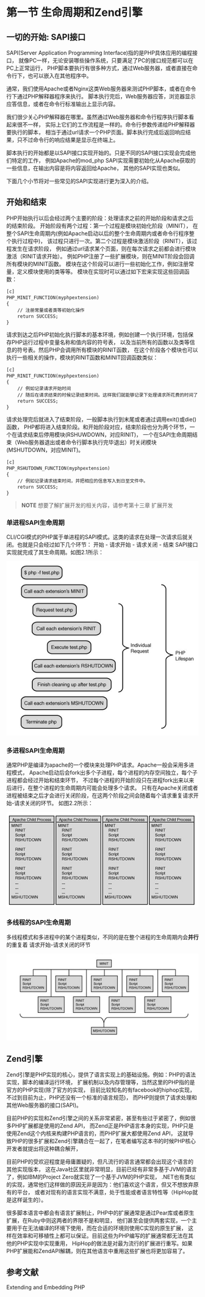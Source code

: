 # 第一节 生命周期和Zend引擎

## 一切的开始: SAPI接口
SAPI(Server Application Programming Interface)指的是PHP具体应用的编程接口，
就像PC一样，无论安装哪些操作系统，只要满足了PC的接口规范都可以在PC上正常运行，
PHP脚本要执行有很多种方式，通过Web服务器，或者直接在命令行下，也可以嵌入在其他程序中。

通常，我们使用Apache或者Nginx这类Web服务器来测试PHP脚本，或者在命令行下通过PHP解释器程序来执行。
脚本执行完后，Web服务器应答，浏览器显示应答信息，或者在命令行标准输出上显示内容。

我们很少关心PHP解释器在哪里。虽然通过Web服务器和命令行程序执行脚本看起来很不一样，
实际上它们的工作流程是一样的。命令行参数传递给PHP解释器要执行的脚本，
相当于通过url请求一个PHP页面。脚本执行完成后返回响应结果，只不过命令行的响应结果是显示在终端上。

脚本执行的开始都是以SAPI接口实现开始的。只是不同的SAPI接口实现会完成他们特定的工作，
例如Apache的mod_php SAPI实现需要初始化从Apache获取的一些信息，在输出内容是将内容返回给Apache，
其他的SAPI实现也类似。

下面几个小节将对一些常见的SAPI实现进行更为深入的介绍。

## 开始和结束
PHP开始执行以后会经过两个主要的阶段：处理请求之前的开始阶段和请求之后的结束阶段。
开始阶段有两个过程：第一个过程是模块初始化阶段（MINIT），
在整个SAPI生命周期内(例如Apache启动以后的整个生命周期内或者命令行程序整个执行过程中)，
该过程只进行一次。第二个过程是模块激活阶段（RINIT），该过程发生在请求阶段，
例如通过url请求某个页面，则在每次请求之前都会进行模块激活（RINIT请求开始）。
例如PHP注册了一些扩展模块，则在MINIT阶段会回调所有模块的MINIT函数。
模块在这个阶段可以进行一些初始化工作，例如注册常量，定义模块使用的类等等。
模块在实现时可以通过如下宏来实现这些回调函数：

	[c]
	PHP_MINIT_FUNCTION(myphpextension)
	{
		// 注册常量或者类等初始化操作
		return SUCCESS;	
	}

请求到达之后PHP初始化执行脚本的基本环境，例如创建一个执行环境，包括保存PHP运行过程中变量名称和值内容的符号表，
以及当前所有的函数以及类等信息的符号表。然后PHP会调用所有模块的RINIT函数，
在这个阶段各个模块也可以执行一些相关的操作，模块的RINIT函数和MINIT回调函数类似：

	[c]
	PHP_RINIT_FUNCTION(myphpextension)
	{
		// 例如记录请求开始时间
		// 随后在请求结束的时候记录结束时间。这样我们就能够记录下处理请求所花费的时间了
		return SUCCESS;	
	}

请求处理完后就进入了结束阶段，一般脚本执行到末尾或者通过调用exit()或die()函数，
PHP都将进入结束阶段。和开始阶段对应，结束阶段也分为两个环节，一个在请求结束后停用模块(RSHUWDOWN，对应RINIT)，
一个在SAPI生命周期结束（Web服务器退出或者命令行脚本执行完毕退出）时关闭模块(MSHUTDOWN，对应MINIT)。

	[c]
	PHP_RSHUTDOWN_FUNCTION(myphpextension)
	{
		// 例如记录请求结束时间，并把相应的信息写入到日至文件中。
		return SUCCESS;	
	}


>**NOTE**
>想要了解扩展开发的相关内容，请参考第十三章 扩展开发

### 单进程SAPI生命周期
CLI/CGI模式的PHP属于单进程的SAPI模式。这类的请求在处理一次请求后就关闭。也就是只会经过如下几个环节： 
开始 - 请求开始 - 请求关闭 - 结束 SAPI接口实现就完成了其生命周期。如图2.1所示：

![图2.1 单进程SAPI生命周期](../images/chapt02/02-01-01-cgi-lift-cycle.png)

### 多进程SAPI生命周期
通常PHP是编译为apache的一个模块来处理PHP请求。Apache一般会采用多进程模式，
Apache启动后会fork出多个子进程，每个进程的内存空间独立，每个子进程都会经过开始和结束环节，
不过每个进程的开始阶段只在进程fork出来以来后进行，在整个进程的生命周期内可能会处理多个请求。
只有在Apache关闭或者进程被结束之后才会进行关闭阶段，在这两个阶段之间会随着每个请求重复请求开始-请求关闭的环节。
如图2.2所示：

![图2.2 多进程SAPI生命周期](../images/chapt02/02-01-02-multiprocess-life-cycle.png)

### 多线程的SAPI生命周期
多线程模式和多进程中的某个进程类似，不同的是在整个进程的生命周期内会**并行**的重复着 请求开始-请求关闭的环节

![图2.3 多线程SAPI生命周期](../images/chapt02/02-01-013-multithreaded-lift-cycle.png)


## Zend引擎
Zend引擎是PHP实现的核心，提供了语言实现上的基础设施。例如：PHP的语法实现，脚本的编译运行环境，
扩展机制以及内存管理等，当然这里的PHP指的是官方的PHP实现(除了官方的实现，
目前比较知名的有facebook的hiphop实现，不过到目前为止，PHP还没有一个标准的语言规范)，
而PHP则提供了请求处理和其他Web服务器的接口(SAPI)。

目前PHP的实现和Zend引擎之间的关系非常紧密，甚至有些过于紧密了，例如很多PHP扩展都是使用的Zend API，
而Zend正是PHP语言本身的实现，PHP只是使用Zend这个内核来构建PHP语言的，而PHP扩展大都使用Zend API，
这就导致PHP的很多扩展和Zend引擎耦合在一起了，在笔者编写这本书的时候PHP核心开发者就提出将这种耦合解开，

目前PHP的受欢迎程度是毋庸置疑的，但凡流行的语言通常都会出现这个语言的其他实现版本，
这在Java社区里就非常明显，目前已经有非常多基于JVM的语言了，例如IBM的Project Zero就实现了一个基于JVM的PHP实现，
.NET也有类似的实现，通常他们这样做的原因无非是因为：他们喜欢这个语言，但又不想放弃原有的平台，
或者对现有的语言实现不满意，处于性能或者语言特性等（HipHop就是这样诞生的）。

很多脚本语言中都会有语言扩展制止，PHP中的扩展通常是通过Pear库或者原生扩展，在Ruby中则这两者的界限不是和明显，
他们甚至会提供两套实现，一个主要用于在无法编译的环境下使用，而在合适的环境则使用C实现的原生扩展，
这样在效率和可移植性上都可以保证。目前这些为PHP编写的扩展通常都无法在其他的PHP实现中实现重用，
HipHop的做法是对最为流行的扩展进行重写。如果PHP扩展能和ZendAPI解耦，则在其他语言中重用这些扩展也将更加容易了。

## 参考文献
Extending and Embedding PHP
